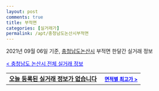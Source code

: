 ```yaml
---
layout: post
comments: true
title: 부적면
categories: [실거래가]
permalink: /apt/충청남도논산시부적면
---
```


2021년 09월 06일 기준, <a href="/apt/충청남도논산시">충청남도논산시</a> 부적면 한달간 실거래 정보

<a style="color: blue;" href="/apt/충청남도논산시">< 충청남도 논산시 전체 실거래 정보</a>
<!---- start ---->
<table>
  <tr>
    <td colspan="4" style="font-weight: bold;"><a href="/apt/충청남도논산시부적면{name_without_space}">오늘 등록된 실거래 정보가 없습니다</a> &nbsp;&nbsp;&nbsp; <a style="color: blue; font-size: smaller;" href="/apt/충청남도논산시부적면{name_without_space}">면적별 최고가 ></a></td>
  </tr>
    
</table>
<!---- end ---->
    